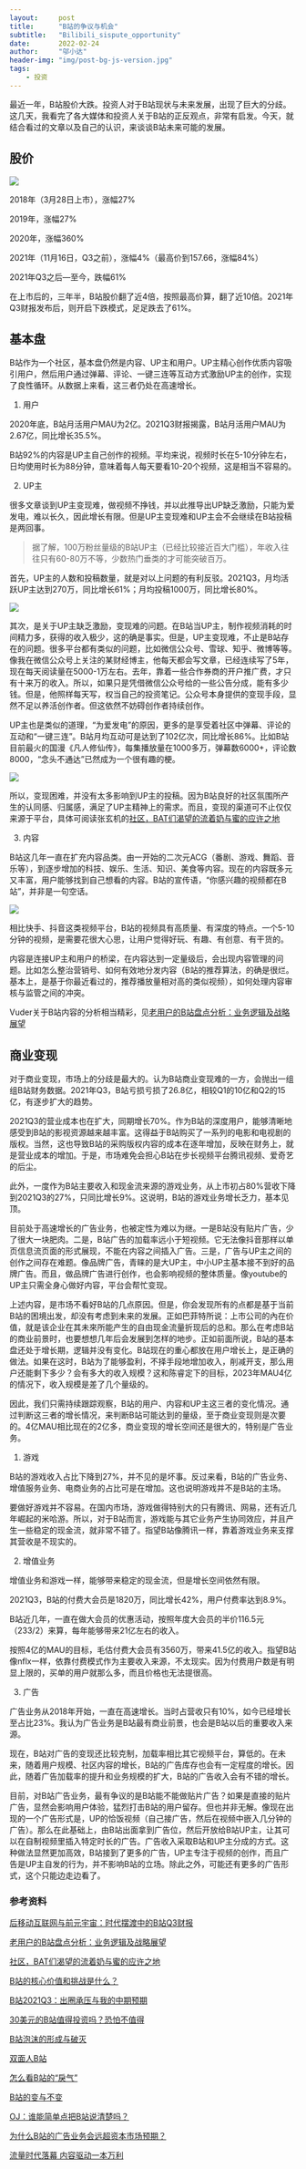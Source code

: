 ```yaml
---
layout:     post
title:      "B站的争议与机会"
subtitle:   "Bilibili_sispute_opportunity"
date:       2022-02-24
author:     "邬小达"
header-img: "img/post-bg-js-version.jpg"
tags:
    - 投资
---
```


最近一年，B站股价大跌。投资人对于B站现状与未来发展，出现了巨大的分歧。这几天，我看完了各大媒体和投资人关于B站的正反观点，非常有启发。今天，就结合看过的文章以及自己的认识，来谈谈B站未来可能的发展。

## 股价

![](https://s2.loli.net/2022/02/19/lopQnW12wzdfht4.png)

2018年（3月28日上市），涨幅27%

2019年，涨幅27%

2020年，涨幅360%

2021年（11月16日，Q3之前），涨幅4%（最高价到157.66，涨幅84%）

2021年Q3之后—至今，跌幅61%

 在上市后的，三年半，B站股价翻了近4倍，按照最高价算，翻了近10倍。2021年Q3财报发布后，则开启下跌模式，足足跌去了61%。

## 基本盘

B站作为一个社区，基本盘仍然是内容、UP主和用户。UP主精心创作优质内容吸引用户，然后用户通过弹幕、评论、一键三连等互动方式激励UP主的创作，实现了良性循环。从数据上来看，这三者仍处在高速增长。

1. 用户

2020年底，B站月活用户MAU为2亿。2021Q3财报揭露，B站月活用户MAU为2.67亿，同比增长35.5%。

B站92%的内容是UP主自己创作的视频。平均来说，视频时长在5-10分钟左右，日均使用时长为88分钟，意味着每人每天要看10-20个视频，这是相当不容易的。

2. UP主

很多文章谈到UP主变现难，做视频不挣钱，并以此推导出UP缺乏激励，只能为爱发电，难以长久，因此增长有限。但是UP主变现难和UP主会不会继续在B站投稿是两回事。

> 据了解，100万粉丝量级的B站UP主（已经比较接近百大门槛），年收入往往只有60-80万不等，少数热门垂类的才可能突破百万。

首先，UP主的人数和投稿数量，就是对以上问题的有利反驳。2021Q3，月均活跃UP主达到270万，同比增长61%；月均投稿1000万，同比增长80%。

![](https://s2.loli.net/2022/02/19/o2thgsa9eHzj4mu.png)

其次，是关于UP主缺乏激励，变现难的问题。在B站当UP主，制作视频消耗的时间精力多，获得的收入极少，这的确是事实。但是，UP主变现难，不止是B站存在的问题。很多平台都有类似的问题，比如微信公众号、雪球、知乎、微博等等。像我在微信公众号上关注的某财经博主，他每天都会写文章，已经连续写了5年，现在每天阅读量在5000-1万左右。去年，靠着一些合作券商的开户推广费，才只有十来万的收入。所以，如果只是凭借微信公众号给的一些公告分成，能有多少钱。但是，他照样每天写，权当自己的投资笔记。公众号本身提供的变现手段，显然不足以养活创作者。但这依然不妨碍创作者持续创作。

UP主也是类似的道理，“为爱发电”的原因，更多的是享受着社区中弹幕、评论的互动和“一键三连”。B站月均互动可是达到了102亿次，同比增长86%。比如B站目前最火的国漫《凡人修仙传》，每集播放量在1000多万，弹幕数6000+，评论数8000，“念头不通达”已然成为一个很有趣的梗。

![](https://s2.loli.net/2022/02/19/MKPYgJ9L5Zr6zeS.png)

所以，变现困难，并没有太多影响到UP主的投稿。因为B站良好的社区氛围所产生的认同感、归属感，满足了UP主精神上的需求。而且，变现的渠道可不止仅仅来源于平台，具体可阅读张玄机的[社区，BAT们渴望的流着奶与蜜的应许之地](https://xueqiu.com/zhangxuanji)

3. 内容

B站这几年一直在扩充内容品类。由一开始的二次元ACG（番剧、游戏、舞蹈、音乐等），到逐步增加的科技、娱乐、生活、知识、美食等内容。现在的内容既多元又丰富，用户能够找到自己想看的内容。B站的宣传语，“你感兴趣的视频都在B站”，并非是一句空话。

![](https://s2.loli.net/2022/02/19/2VqTD7Egf18RGXj.png)

相比快手、抖音这类视频平台，B站的视频具有高质量、有深度的特点。一个5-10分钟的视频，是需要花很大心思，让用户觉得好玩、有趣、有创意、有干货的。

内容是连接UP主和用户的桥梁，在内容达到一定量级后，会出现内容管理的问题。比如怎么整治营销号、如何有效地分发内容（B站的推荐算法，的确是很烂。基本上，是基于你最近看过的，推荐播放量相对高的类似视频），如何处理内容审核与监管之间的冲突。

Vuder关于B站内容的分析相当精彩，见[老用户的B站盘点分析：业务逻辑及战略展望](https://xueqiu.com/1391796035/207652418)

## 商业变现

对于商业变现，市场上的分歧是最大的。认为B站商业变现难的一方，会抛出一组组B站财务数据。2021年Q3，B站亏损亏损了26.8亿，相较Q1的10亿和Q2的15亿，有逐步扩大的趋势。

2021Q3的营业成本也在扩大，同期增长70%。作为B站的深度用户，能够清晰地感受到B站的影视资源越来越丰富。这得益于B站购买了一系列的电影和电视剧的版权。当然，这也导致B站的采购版权内容的成本在逐年增加，反映在财务上，就是营业成本的增加。于是，市场难免会担心B站在步长视频平台腾讯视频、爱奇艺的后尘。

此外，一度作为B站主要收入和现金流来源的游戏业务，从上市初占80%营收下降到2021Q3的27%，只同比增长9%。这说明，B站的游戏业务增长乏力，基本见顶。

目前处于高速增长的广告业务，也被定性为难以为继。一是B站没有贴片广告，少了很大一块肥肉。二是，B站广告的加载率远小于短视频。它无法像抖音那样以单页信息流页面的形式展现，不能在内容之间插入广告。三是，广告与UP主之间的创作之间存在难题。像品牌广告，青睐的是大UP主，中小UP主基本接不到好的品牌广告。而且，做品牌广告进行创作，也会影响视频的整体质量。像youtube的UP主只需全身心做好内容，平台会帮忙变现。

上述内容，是市场不看好B站的几点原因。但是，你会发现所有的点都是基于当前B站的困境出发，却没有考虑到未来的发展。正如巴菲特所说：上市公司的內在价值，就是该企业在其未來所能产生的自由现金流量折现后的总和。那么在考虑B站的商业前景时，也要想想几年后会发展到怎样的地步。正如前面所说，B站的基本盘还处于增长期，逻辑并没有变化。B站现在的重心都放在用户增长上，是正确的做法。如果在这时，B站为了能够盈利，不择手段地增加收入，削减开支，那么用户还能剩下多少？会有多大的收入规模？这和陈睿定下的目标，2023年MAU4亿的情况下，收入规模是差了几个量级的。

因此，我们只需持续跟踪观察，B站的用户、内容和UP主这三者的变化情况。通过判断这三者的增长情况，来判断B站可能达到的量级，至于商业变现则是次要的。4亿MAU相比现在的2亿多，商业变现的增长空间还是很大的，特别是广告业务。

1. 游戏

B站的游戏收入占比下降到27%，并不见的是坏事。反过来看，B站的广告业务、增值服务业务、电商业务的占比可是在增加。这也说明游戏并不是B站的主场。

要做好游戏并不容易。在国内市场，游戏做得特别大的只有腾讯、网易，还有近几年崛起的米哈游。所以，对于B站而言，游戏能与其它业务产生协同效应，并且产生一些稳定的现金流，就非常不错了。指望B站像腾讯一样，靠着游戏业务来支撑其营收是不现实的。

2. 增值业务

增值业务和游戏一样，能够带来稳定的现金流，但是增长空间依然有限。

2021Q3，B站的付费大会员是1820万，同比增长42%，用户付费率达到8.9%。

B站近几年，一直在做大会员的优惠活动，按照年度大会员的半价116.5元（233/2）来算，每年能够带来21亿左右的收入。

按照4亿的MAU的目标，毛估付费大会员有3560万，带来41.5亿的收入。指望B站像nflx一样，依靠付费模式作为主要收入来源，不太现实。因为付费用户数是有明显上限的，买单的用户就那么多，而且价格也无法提很高。

3. 广告

广告业务从2018年开始，一直在高速增长。当时占营收只有10%，如今已经增长至占比23%。我认为广告业务是B站最有商业前景，也会是B站以后的重要收入来源。

现在，B站对广告的变现还比较克制，加载率相比其它视频平台，算低的。在未来，随着用户规模、社区内容的增长，B站的广告库存也会有一定程度的增长。因此，随着广告加载率的提升和业务规模的扩大，B站的广告收入会有不错的增长。

目前，对B站广告业务，最有争议的是B站能不能做贴片广告？如果是直接的贴片广告，显然会影响用户体验，猛烈打击B站的用户留存。但也并非无解。像现在出现的一个广告形式是，UP的恰饭视频（自己接广告，然后在视频中嵌入几分钟的广告）。那么在此基础上，由B站出面拿到广告位，然后开放给B站UP主，让其可以在自制视频里插入特定时长的广告。广告收入采取B站和UP主分成的方式。这种做法显然更加高效，B站接到了更多的广告，UP主专注于视频的创作，而且广告是UP主自发的行为，并不影响B站的立场。除此之外，可能还有更多的广告形式，这个只能边走边看了。

### 参考资料

[后移动互联网与前元宇宙：时代摆渡中的B站Q3财报](https://xueqiu.com/9598793634/203569541)

[老用户的B站盘点分析：业务逻辑及战略展望](https://xueqiu.com/1391796035/207652418)

[社区，BAT们渴望的流着奶与蜜的应许之地](https://xueqiu.com/1212829434/206408456)

[B站的核心价值和挑战是什么？](B站的核心价值和挑战是什么？)

[B站2021Q3：出圈承压与我的中期预期](https://xueqiu.com/3552430478/203812797)

[30美元的B站值得投资吗？恐怕不值得](https://mp.weixin.qq.com/s/k5a6BwJRZt5_VX7YF2_jQA)

[B站泡沫的形成与破灭](https://mp.weixin.qq.com/s?__biz=MzIxMDgyMTM0NQ==&mid=2247493512&idx=1&sn=7da828d6a609d8fe7457f211215f83cf&chksm=975c6e06a02be710c50f26a4f053b2c90e16446b124210e945cfc2661bb5e150f1e7c58ebc70&cur_album_id=1383050184841674754&scene=190#rd)

[双面人B站](https://xueqiu.com/8208877860/206864933)

[怎么看B站的“戾气”](https://xueqiu.com/1212829434/203469755)

[B站的变与不变](https://xueqiu.com/8565549431/206154094)

[OJ：谁能简单点把B站说清楚吗？](https://xueqiu.com/2504436047/207979077)

[为什么B站的广告业务会远超资本市场预期？](https://xueqiu.com/6344107619/210137177)

[流量时代落幕 内容驱动一本万利](https://www.ebrun.com/20211225/467879.shtml)

